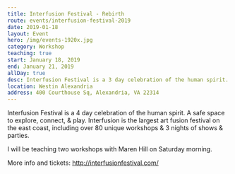```yaml
---
title: Interfusion Festival - Rebirth
route: events/interfusion-festival-2019
date: 2019-01-18
layout: Event
hero: /img/events-1920x.jpg
category: Workshop
teaching: true
start: January 18, 2019
end: January 21, 2019
allDay: true
desc: Interfusion Festival is a 3 day celebration of the human spirit.
location: Westin Alexandria
address: 400 Courthouse Sq, Alexandria, VA 22314
---
```


Interfusion Festival is a 4 day celebration of the human spirit. A safe space to explore, connect, & play. Interfusion is the largest art fusion festival on the east coast, including over 80 unique workshops & 3 nights of shows & parties.

I will be teaching two workshops with Maren Hill on Saturday morning.

More info and tickets:
http://interfusionfestival.com/
